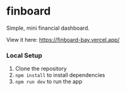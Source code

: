 # finboard

Simple, mini financial dashboard. 

View it here: https://finboard-bay.vercel.app/

### Local Setup

1. Clone the repository
2. `npm install` to install dependencies
3. `npm run dev` to run the app
